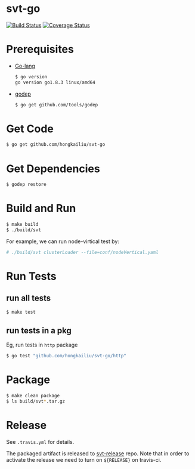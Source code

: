 # svt-go

[![Build Status](https://travis-ci.org/hongkailiu/svt-go.svg?branch=master)](https://travis-ci.org/hongkailiu/svt-go)
[![Coverage Status](https://coveralls.io/repos/github/hongkailiu/svt-go/badge.svg?branch=master)](https://coveralls.io/github/hongkailiu/svt-go?branch=master)

# Prerequisites

* [Go-lang](https://golang.org/)

    ```sh
    $ go version
    go version go1.8.3 linux/amd64
    ```

* [godep](https://github.com/tools/godep)

    ```sh
    $ go get github.com/tools/godep
    ```

# Get Code

```sh
$ go get github.com/hongkailiu/svt-go
```

# Get Dependencies

```sh
$ godep restore
```

# Build and Run

```sh
$ make build
$ ./build/svt
```

For example, we can run node-virtical test by:

```sh
# ./build/svt clusterLoader --file=conf/nodeVertical.yaml
```

# Run Tests

## run all tests

```sh
$ make test
```

## run tests in a pkg
Eg, run tests in <code>http</code> package

```sh
$ go test "github.com/hongkailiu/svt-go/http"
```

# Package

```sh
$ make clean package
$ ls build/svt*.tar.gz
```

# Release

See <code>.travis.yml</code> for details.

The packaged artifact is released to [svt-release](https://github.com/cduser/svt-release) repo.
Note that in order to activate the release we need to turn on
<code>${RELEASE}</code> on travis-ci.

